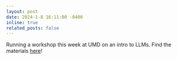 ```yaml
---
layout: post
date: 2024-1-8 16:11:00 -0400
inline: true
related_posts: false
---
```


Running a workshop this week at UMD on an intro to LLMs. Find the materials [here](https://drive.google.com/drive/folders/1pX43HRX_gf6qnIskRaV4HruR9v64-aWY?usp=sharing)!
